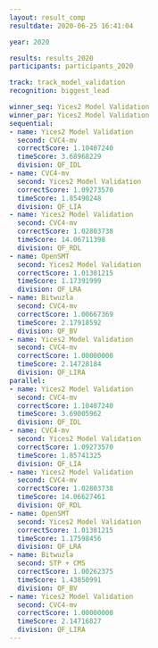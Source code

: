 ```yaml
---
layout: result_comp
resultdate: 2020-06-25 16:41:04

year: 2020

results: results_2020
participants: participants_2020

track: track_model_validation
recognition: biggest_lead

winner_seq: Yices2 Model Validation
winner_par: Yices2 Model Validation
sequential:
- name: Yices2 Model Validation
  second: CVC4-mv
  correctScore: 1.10407240
  timeScore: 3.68968229
  division: QF_IDL
- name: CVC4-mv
  second: Yices2 Model Validation
  correctScore: 1.09273570
  timeScore: 1.85490248
  division: QF_LIA
- name: Yices2 Model Validation
  second: CVC4-mv
  correctScore: 1.02803738
  timeScore: 14.06711398
  division: QF_RDL
- name: OpenSMT
  second: Yices2 Model Validation
  correctScore: 1.01381215
  timeScore: 1.17391999
  division: QF_LRA
- name: Bitwuzla
  second: CVC4-mv
  correctScore: 1.00667369
  timeScore: 2.17918592
  division: QF_BV
- name: Yices2 Model Validation
  second: CVC4-mv
  correctScore: 1.00000000
  timeScore: 2.14728184
  division: QF_LIRA
parallel:
- name: Yices2 Model Validation
  second: CVC4-mv
  correctScore: 1.10407240
  timeScore: 3.69005962
  division: QF_IDL
- name: CVC4-mv
  second: Yices2 Model Validation
  correctScore: 1.09273570
  timeScore: 1.85741325
  division: QF_LIA
- name: Yices2 Model Validation
  second: CVC4-mv
  correctScore: 1.02803738
  timeScore: 14.06627461
  division: QF_RDL
- name: OpenSMT
  second: Yices2 Model Validation
  correctScore: 1.01381215
  timeScore: 1.17598456
  division: QF_LRA
- name: Bitwuzla
  second: STP + CMS
  correctScore: 1.00262375
  timeScore: 1.43850991
  division: QF_BV
- name: Yices2 Model Validation
  second: CVC4-mv
  correctScore: 1.00000000
  timeScore: 2.14716827
  division: QF_LIRA
---
```

